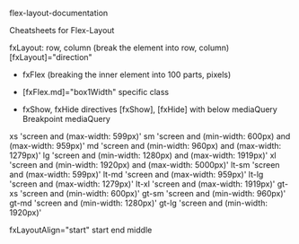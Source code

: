 flex-layout-documentation

Cheatsheets for Flex-Layout

fxLayout: row, column (break the element into row, column) [fxLayout]="direction"

  *   fxFlex (breaking the inner element into 100 parts, pixels)
  
  *   [fxFlex.md]="box1Width" specific class
  
  * fxShow, fxHide directives [fxShow], [fxHide] with below mediaQuery
Breakpoint	mediaQuery

xs	'screen and (max-width: 599px)'
sm	'screen and (min-width: 600px) and (max-width: 959px)'
md	'screen and (min-width: 960px) and (max-width: 1279px)'
lg	'screen and (min-width: 1280px) and (max-width: 1919px)'
xl	'screen and (min-width: 1920px) and (max-width: 5000px)'
lt-sm	'screen and (max-width: 599px)'
lt-md	'screen and (max-width: 959px)'
lt-lg	'screen and (max-width: 1279px)'
lt-xl	'screen and (max-width: 1919px)'
gt-xs	'screen and (min-width: 600px)'
gt-sm	'screen and (min-width: 960px)'
gt-md	'screen and (min-width: 1280px)'
gt-lg	'screen and (min-width: 1920px)'


fxLayoutAlign="start" start end middle
